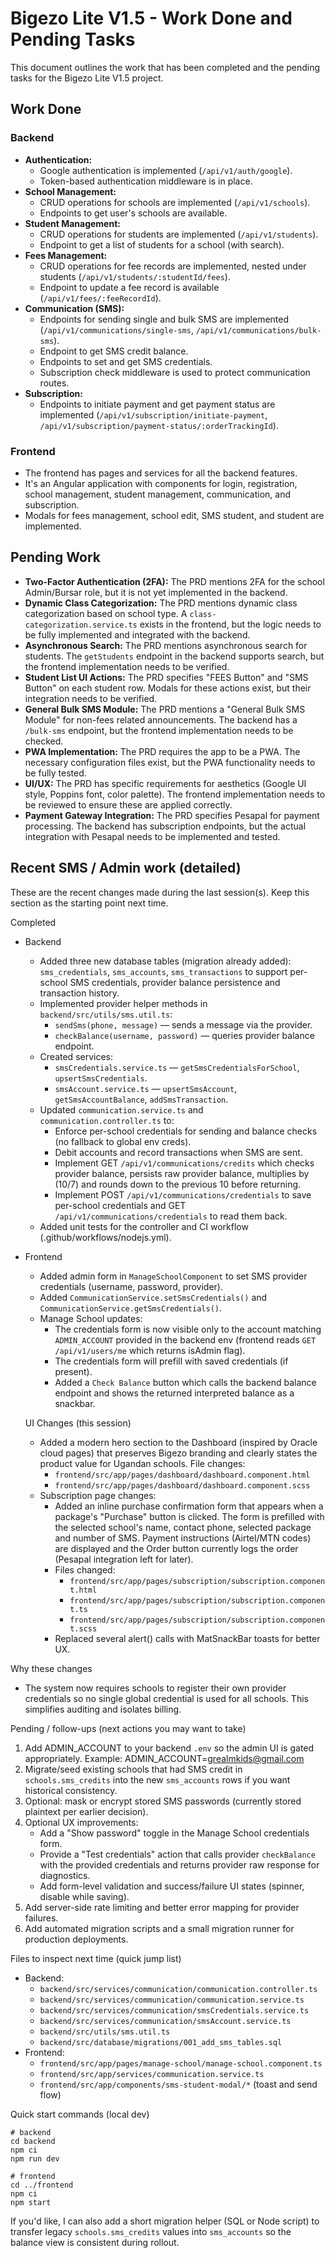 
# Bigezo Lite V1.5 - Work Done and Pending Tasks

This document outlines the work that has been completed and the pending tasks for the Bigezo Lite V1.5 project.

## Work Done

### Backend

*   **Authentication:**
    *   Google authentication is implemented (`/api/v1/auth/google`).
    *   Token-based authentication middleware is in place.
*   **School Management:**
    *   CRUD operations for schools are implemented (`/api/v1/schools`).
    *   Endpoints to get user's schools are available.
*   **Student Management:**
    *   CRUD operations for students are implemented (`/api/v1/students`).
    *   Endpoint to get a list of students for a school (with search).
*   **Fees Management:**
    *   CRUD operations for fee records are implemented, nested under students (`/api/v1/students/:studentId/fees`).
    *   Endpoint to update a fee record is available (`/api/v1/fees/:feeRecordId`).
*   **Communication (SMS):**
    *   Endpoints for sending single and bulk SMS are implemented (`/api/v1/communications/single-sms`, `/api/v1/communications/bulk-sms`).
    *   Endpoint to get SMS credit balance.
    *   Endpoints to set and get SMS credentials.
    *   Subscription check middleware is used to protect communication routes.
*   **Subscription:**
    *   Endpoints to initiate payment and get payment status are implemented (`/api/v1/subscription/initiate-payment`, `/api/v1/subscription/payment-status/:orderTrackingId`).

### Frontend

*   The frontend has pages and services for all the backend features.
*   It's an Angular application with components for login, registration, school management, student management, communication, and subscription.
*   Modals for fees management, school edit, SMS student, and student are implemented.

## Pending Work

*   **Two-Factor Authentication (2FA):** The PRD mentions 2FA for the school Admin/Bursar role, but it is not yet implemented in the backend.
*   **Dynamic Class Categorization:** The PRD mentions dynamic class categorization based on school type. A `class-categorization.service.ts` exists in the frontend, but the logic needs to be fully implemented and integrated with the backend.
*   **Asynchronous Search:** The PRD mentions asynchronous search for students. The `getStudents` endpoint in the backend supports search, but the frontend implementation needs to be verified.
*   **Student List UI Actions:** The PRD specifies "FEES Button" and "SMS Button" on each student row. Modals for these actions exist, but their integration needs to be verified.
*   **General Bulk SMS Module:** The PRD mentions a "General Bulk SMS Module" for non-fees related announcements. The backend has a `/bulk-sms` endpoint, but the frontend implementation needs to be checked.
*   **PWA Implementation:** The PRD requires the app to be a PWA. The necessary configuration files exist, but the PWA functionality needs to be fully tested.
*   **UI/UX:** The PRD has specific requirements for aesthetics (Google UI style, Poppins font, color palette). The frontend implementation needs to be reviewed to ensure these are applied correctly.
*   **Payment Gateway Integration:** The PRD specifies Pesapal for payment processing. The backend has subscription endpoints, but the actual integration with Pesapal needs to be implemented and tested.

## Recent SMS / Admin work (detailed)

These are the recent changes made during the last session(s). Keep this section as the starting point next time.

Completed
- Backend
    - Added three new database tables (migration already added): `sms_credentials`, `sms_accounts`, `sms_transactions` to support per-school SMS credentials, provider balance persistence and transaction history.
    - Implemented provider helper methods in `backend/src/utils/sms.util.ts`:
        - `sendSms(phone, message)` — sends a message via the provider.
        - `checkBalance(username, password)` — queries provider balance endpoint.
    - Created services:
        - `smsCredentials.service.ts` — `getSmsCredentialsForSchool`, `upsertSmsCredentials`.
        - `smsAccount.service.ts` — `upsertSmsAccount`, `getSmsAccountBalance`, `addSmsTransaction`.
    - Updated `communication.service.ts` and `communication.controller.ts` to:
        - Enforce per-school credentials for sending and balance checks (no fallback to global env creds).
        - Debit accounts and record transactions when SMS are sent.
        - Implement GET `/api/v1/communications/credits` which checks provider balance, persists raw provider balance, multiplies by (10/7) and rounds down to the previous 10 before returning.
        - Implement POST `/api/v1/communications/credentials` to save per-school credentials and GET `/api/v1/communications/credentials` to read them back.
    - Added unit tests for the controller and CI workflow (.github/workflows/nodejs.yml).

- Frontend
    - Added admin form in `ManageSchoolComponent` to set SMS provider credentials (username, password, provider).
    - Added `CommunicationService.setSmsCredentials()` and `CommunicationService.getSmsCredentials()`.
    - Manage School updates:
        - The credentials form is now visible only to the account matching `ADMIN_ACCOUNT` provided in the backend env (frontend reads `GET /api/v1/users/me` which returns isAdmin flag).
        - The credentials form will prefill with saved credentials (if present).
        - Added a `Check Balance` button which calls the backend balance endpoint and shows the returned interpreted balance as a snackbar.

    UI Changes (this session)
    - Added a modern hero section to the Dashboard (inspired by Oracle cloud pages) that preserves Bigezo branding and clearly states the product value for Ugandan schools. File changes:
        - `frontend/src/app/pages/dashboard/dashboard.component.html`
        - `frontend/src/app/pages/dashboard/dashboard.component.scss`
    - Subscription page changes:
        - Added an inline purchase confirmation form that appears when a package's "Purchase" button is clicked. The form is prefilled with the selected school's name, contact phone, selected package and number of SMS. Payment instructions (Airtel/MTN codes) are displayed and the Order button currently logs the order (Pesapal integration left for later).
        - Files changed:
            - `frontend/src/app/pages/subscription/subscription.component.html`
            - `frontend/src/app/pages/subscription/subscription.component.ts`
            - `frontend/src/app/pages/subscription/subscription.component.scss`
        - Replaced several alert() calls with MatSnackBar toasts for better UX.

Why these changes
- The system now requires schools to register their own provider credentials so no single global credential is used for all schools. This simplifies auditing and isolates billing.

Pending / follow-ups (next actions you may want to take)
1. Add ADMIN_ACCOUNT to your backend `.env` so the admin UI is gated appropriately. Example:
     ADMIN_ACCOUNT=grealmkids@gmail.com
2. Migrate/seed existing schools that had SMS credit in `schools.sms_credits` into the new `sms_accounts` rows if you want historical consistency.
3. Optional: mask or encrypt stored SMS passwords (currently stored plaintext per earlier decision).
4. Optional UX improvements:
     - Add a "Show password" toggle in the Manage School credentials form.
     - Provide a "Test credentials" action that calls provider `checkBalance` with the provided credentials and returns provider raw response for diagnostics.
     - Add form-level validation and success/failure UI states (spinner, disable while saving).
5. Add server-side rate limiting and better error mapping for provider failures.
6. Add automated migration scripts and a small migration runner for production deployments.

Files to inspect next time (quick jump list)
- Backend:
    - `backend/src/services/communication/communication.controller.ts`
    - `backend/src/services/communication/communication.service.ts`
    - `backend/src/services/communication/smsCredentials.service.ts`
    - `backend/src/services/communication/smsAccount.service.ts`
    - `backend/src/utils/sms.util.ts`
    - `backend/src/database/migrations/001_add_sms_tables.sql`
- Frontend:
    - `frontend/src/app/pages/manage-school/manage-school.component.ts`
    - `frontend/src/app/services/communication.service.ts`
    - `frontend/src/app/components/sms-student-modal/*` (toast and send flow)

Quick start commands (local dev)
```pwsh
# backend
cd backend
npm ci
npm run dev

# frontend
cd ../frontend
npm ci
npm start
```

If you'd like, I can also add a short migration helper (SQL or Node script) to transfer legacy `schools.sms_credits` values into `sms_accounts` so the balance view is consistent during rollout.
